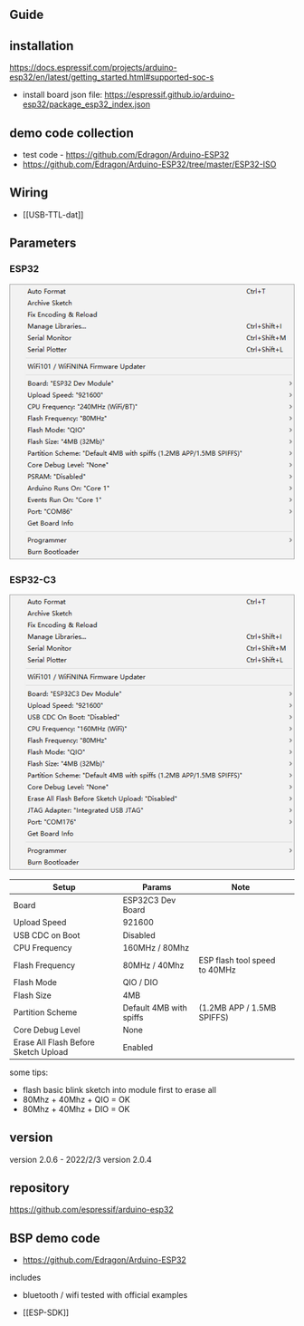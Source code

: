 

## Guide 


## installation 

https://docs.espressif.com/projects/arduino-esp32/en/latest/getting_started.html#supported-soc-s

- install board json file: https://espressif.github.io/arduino-esp32/package_esp32_index.json

## demo code collection 

- test code - https://github.com/Edragon/Arduino-ESP32
- https://github.com/Edragon/Arduino-ESP32/tree/master/ESP32-ISO

## Wiring 

- [[USB-TTL-dat]]


## Parameters

### ESP32 

![](52-27-16-05-01-2023.png)

### ESP32-C3

![](18-04-16-05-06-2023.png)


| Setup                                | Params                  | Note                          |     |
| ------------------------------------ | ----------------------- | ----------------------------- | --- |
| Board                                | ESP32C3 Dev Board       |                               |     |
| Upload Speed                         | 921600                  |                               |     |
| USB CDC on Boot                      | Disabled                |                               |     |
| CPU Frequency                        | 160MHz / 80Mhz          |                               |     |
| Flash Frequency                      | 80MHz / 40Mhz           | ESP flash tool speed to 40MHz |     |
| Flash Mode                           | QIO / DIO               |                               |     |
| Flash Size                           | 4MB                     |                               |     |
| Partition Scheme                     | Default 4MB with spiffs | (1.2MB APP / 1.5MB SPIFFS)    |     |
| Core Debug Level                     | None                    |                               |     |
| Erase All Flash Before Sketch Upload | Enabled                 |                               |     |


some tips:
- flash basic blink sketch into module first to erase all
- 80Mhz + 40Mhz + QIO = OK 
- 80Mhz + 40Mhz + DIO = OK 

## version 

version 2.0.6 - 2022/2/3
version 2.0.4

## repository
https://github.com/espressif/arduino-esp32


## BSP demo code 

- https://github.com/Edragon/Arduino-ESP32

includes
- bluetooth / wifi tested with official examples


- [[ESP-SDK]]



